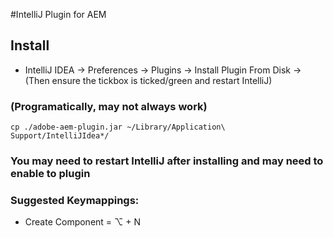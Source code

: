 #IntelliJ Plugin for AEM

## Install
* IntelliJ IDEA -> Preferences -> Plugins -> Install Plugin From Disk -> (Then ensure the tickbox is ticked/green and restart IntelliJ)

### (Programatically, may not always work)
```cp ./adobe-aem-plugin.jar ~/Library/Application\ Support/IntelliJIdea*/```

### You may need to restart IntelliJ after installing and may need to enable to plugin


### Suggested Keymappings:
* Create Component = ⌥ + N
